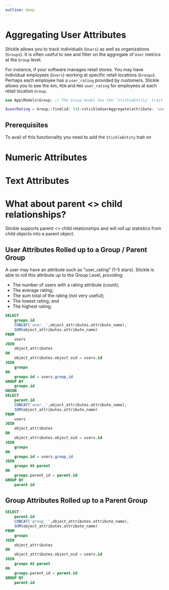```yaml
---
outline: deep
---
```


# Aggregating User Attributes

Stickle allows you to track individuals (`Users`) as well as organizations (`Groups`). It is often useful to see and filter on the aggregate of `User` metrics at the `Group` level.

For instance, if your software manages retail stores. You may have individual employees (`Users`) working at specific retail locations (`Groups`). Perhaps each employee has a `user_rating` provided by customers. Stickle allows you to see the `AVG`, `MIN` and `MAX` `user_rating` for employees at each retail location `Group`.

```php
use App\Models\Group; // The Group model has the `StickleEntity` trait

$userRating = Group::find(id: 34)->stickleUserAggregate(attribute: 'user_rating', aggregate: 'MAX', include_children: false);
```

## Prerequisites

To avail of this functionality you need to add the `StickleEntity` trait on

# Numeric Attributes

# Text Attributes

# What about parent <> child relationships?

Stickle supports parent <> child relationships and will _roll up_ statistics from child objects into a parent object.

## User Attributes Rolled up to a Group / Parent Group

A user may have an attribute such as "user_rating" (1-5 stars). Stickle is able to roll this attribute up to the Group Level, providing:

-   The number of users with a rating attribute (count);
-   The average rating;
-   The sum total of the rating (not very useful);
-   The lowest rating; and
-   The highest rating;

```sql
SELECT
    groups.id
    CONCAT('user__',object_attributes.attribute_name),
    SUM(object_attributes.attribute_name)
FROM
    users
JOIN
    object_attributes
ON
    object_attributes.object_oid = users.id
JOIN
    groups
ON
    groups.id = users.group_id
GROUP BY
    groups.id
UNION
SELECT
    parent.id
    CONCAT('user__',object_attributes.attribute_name),
    SUM(object_attributes.attribute_name)
FROM
    users
JOIN
    object_attributes
ON
    object_attributes.object_oid = users.id
JOIN
    groups
ON
    groups.id = users.group_id
JOIN
    groups AS parent
ON
    groups.parent_id = parent.id
GROUP BY
    parent.id
```

## Group Attributes Rolled up to a Parent Group

```sql
SELECT
    parent.id
    CONCAT('group__',object_attributes.attribute_name),
    SUM(object_attributes.attribute_name)
FROM
    groups
JOIN
    object_attributes
ON
    object_attributes.object_oid = users.id
JOIN
    groups AS parent
ON
    groups.parent_id = parent.id
GROUP BY
    parent.id
```
